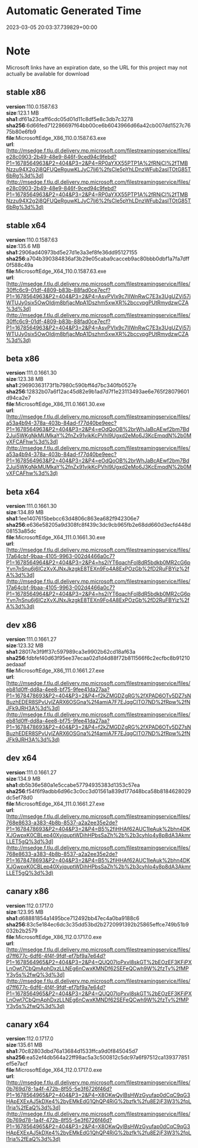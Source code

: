 # Automatic Generated Time
2023-03-05 20:03:37.739829+00:00

# Note
Microsoft links have an expiration date, so the URL for this project may not actually be available for download

## stable x86
**version**:110.0.1587.63  
**size**:123.1 MB  
**sha1**:df61a23caff6cdc05d01d11c8df5e8c3db7c3278  
**sha256**:6d66fed712286697f64bb00ce6b6043966d66a42cb007dd1527c7675b80e6fb9  
**file**:MicrosoftEdge_X86_110.0.1587.63.exe  
**url**:[http://msedge.f.tlu.dl.delivery.mp.microsoft.com/filestreamingservice/files/e28c0903-2b49-48e9-846f-9ced94c9febd?P1=1678564963&P2=404&P3=2&P4=RP0aYXX55PTP1A%2fRNjCl%2fTMBNzzu94X2g2j8QFUQeRguwKLJyC7lj6%2fsCIe5pYhLDnzWFub2aslTOtG85T6bRg%3d%3d](http://msedge.f.tlu.dl.delivery.mp.microsoft.com/filestreamingservice/files/e28c0903-2b49-48e9-846f-9ced94c9febd?P1=1678564963&P2=404&P3=2&P4=RP0aYXX55PTP1A%2fRNjCl%2fTMBNzzu94X2g2j8QFUQeRguwKLJyC7lj6%2fsCIe5pYhLDnzWFub2aslTOtG85T6bRg%3d%3d)  

## stable x64
**version**:110.0.1587.63  
**size**:135.6 MB  
**sha1**:2906ad40973bd5e27d1e3a3ef8fe36dd95127155  
**sha256**:a704b390384836af3b29e05caba9cacceb9ac80bbb0dbf1a7fa7dff0f588c49a  
**file**:MicrosoftEdge_X64_110.0.1587.63.exe  
**url**:[http://msedge.f.tlu.dl.delivery.mp.microsoft.com/filestreamingservice/files/30ffc6c9-01df-4809-b83b-88fad0ce7ecf?P1=1678564963&P2=404&P3=2&P4=AsvPVIx9c7IIWnRwC7E3x3UgUZVi57jWTUJy0six5OwOIdjm8bfjacMpA1Dszhm5xwXR%2bccvpgPUtRmydzwCZA%3d%3d](http://msedge.f.tlu.dl.delivery.mp.microsoft.com/filestreamingservice/files/30ffc6c9-01df-4809-b83b-88fad0ce7ecf?P1=1678564963&P2=404&P3=2&P4=AsvPVIx9c7IIWnRwC7E3x3UgUZVi57jWTUJy0six5OwOIdjm8bfjacMpA1Dszhm5xwXR%2bccvpgPUtRmydzwCZA%3d%3d)  

## beta x86
**version**:111.0.1661.30  
**size**:123.38 MB  
**sha1**:29690363173f1b7980c590bff4d7bc340fb0527e  
**sha256**:12832b07a6f12ac45d82e9b1ad7d7f1e23113493ae6e765f28079601d94ca2e7  
**file**:MicrosoftEdge_X86_111.0.1661.30.exe  
**url**:[http://msedge.f.tlu.dl.delivery.mp.microsoft.com/filestreamingservice/files/a53a4b94-378a-403b-84ad-f77d40be9eec?P1=1678564963&P2=404&P3=2&P4=eOdQoOB%2brWhJaBcAEwf2bm7Bd2Jui5WKgNkMUMkaY%2fnZx91vjkKcPVhl9Ugxd2eMo6J3KcEmqdN%2b0MvXFCAFhw%3d%3d](http://msedge.f.tlu.dl.delivery.mp.microsoft.com/filestreamingservice/files/a53a4b94-378a-403b-84ad-f77d40be9eec?P1=1678564963&P2=404&P3=2&P4=eOdQoOB%2brWhJaBcAEwf2bm7Bd2Jui5WKgNkMUMkaY%2fnZx91vjkKcPVhl9Ugxd2eMo6J3KcEmqdN%2b0MvXFCAFhw%3d%3d)  

## beta x64
**version**:111.0.1661.30  
**size**:134.89 MB  
**sha1**:1ee1407615bebcc63d4806c863ea682f942306e7  
**sha256**:e636e58205a9d308fc8f439c3dc9cb965fb2e68dd660d3ecfd448d08153a85dc  
**file**:MicrosoftEdge_X64_111.0.1661.30.exe  
**url**:[http://msedge.f.tlu.dl.delivery.mp.microsoft.com/filestreamingservice/files/17a64cbf-9baa-4105-9963-002d4466a0c7?P1=1678564964&P2=404&P3=2&P4=hs2iYT6qachFol8dR5bdkb0MR2cG6pYvn7nSnu6j6ICzXvXJNxJkzgkE8TEXn9Fo4A8ExPOzGb%2fD2RuFBYiz%2fA%3d%3d](http://msedge.f.tlu.dl.delivery.mp.microsoft.com/filestreamingservice/files/17a64cbf-9baa-4105-9963-002d4466a0c7?P1=1678564964&P2=404&P3=2&P4=hs2iYT6qachFol8dR5bdkb0MR2cG6pYvn7nSnu6j6ICzXvXJNxJkzgkE8TEXn9Fo4A8ExPOzGb%2fD2RuFBYiz%2fA%3d%3d)  

## dev x86
**version**:111.0.1661.27  
**size**:123.32 MB  
**sha1**:28017e3f9ff37c597989ca3e9902b62cd18af63a  
**sha256**:fdbfef40d63f95ee37ecaa02d1d4d88f72b811566f6c2ecfbc8b91210aedaaaf  
**file**:MicrosoftEdge_X86_111.0.1661.27.exe  
**url**:[http://msedge.f.tlu.dl.delivery.mp.microsoft.com/filestreamingservice/files/eb81d0ff-dd8a-4ee8-bf75-9fee41da27aa?P1=1678478693&P2=404&P3=2&P4=f2kZMGDZgRG%2fXPAD6OTv5DZ7sNBuzhEDER8SPvUylZARX6OSGna%2f4amiA7F7EJqgCITO7ND%2fRpw%2fNJFk9JRH3A%3d%3d](http://msedge.f.tlu.dl.delivery.mp.microsoft.com/filestreamingservice/files/eb81d0ff-dd8a-4ee8-bf75-9fee41da27aa?P1=1678478693&P2=404&P3=2&P4=f2kZMGDZgRG%2fXPAD6OTv5DZ7sNBuzhEDER8SPvUylZARX6OSGna%2f4amiA7F7EJqgCITO7ND%2fRpw%2fNJFk9JRH3A%3d%3d)  

## dev x64
**version**:111.0.1661.27  
**size**:134.9 MB  
**sha1**:db5b36e580a1e5ccabe57794935383d1353c57ea  
**sha256**:f54f6f9adbb6d96c3c0cc3d01561a839d177d48bca58b8184628029dc5ef78d0  
**file**:MicrosoftEdge_X64_111.0.1661.27.exe  
**url**:[http://msedge.f.tlu.dl.delivery.mp.microsoft.com/filestreamingservice/files/768e8633-a383-4b8b-8537-a2a2ee35e2de?P1=1678478693&P2=404&P3=2&P4=B5%2fiHHAf62AUC1IeAuk%2bhn4DKXJGwpxK0CBLep40XyjquptWDihHPbsSaZh%2b%2b3cyhIo4y8p8dA3AkmrLLET5gQ%3d%3d](http://msedge.f.tlu.dl.delivery.mp.microsoft.com/filestreamingservice/files/768e8633-a383-4b8b-8537-a2a2ee35e2de?P1=1678478693&P2=404&P3=2&P4=B5%2fiHHAf62AUC1IeAuk%2bhn4DKXJGwpxK0CBLep40XyjquptWDihHPbsSaZh%2b%2b3cyhIo4y8p8dA3AkmrLLET5gQ%3d%3d)  

## canary x86
**version**:112.0.1717.0  
**size**:123.95 MB  
**sha1**:d68881854a1495bce712492bb47ec4a0ba9188c6  
**sha256**:83c5e184ec6dc3c35dd53bd2b2720991392b25865effce749b51b9032b2b2579  
**file**:MicrosoftEdge_X86_112.0.1717.0.exe  
**url**:[http://msedge.f.tlu.dl.delivery.mp.microsoft.com/filestreamingservice/files/d7ff677c-6df6-4f4f-9fdf-ef7bf9a7e64d?P1=1678564965&P2=404&P3=2&P4=QUQ07IoPxvI8skGT%2bEOzEF3KFiPXLnOwt7CbQmAphDxzLLNEg6nCwxKMNDf62SEFeQCwh9W%2fzTv%2fMPY3y5s%2fwQ%3d%3d](http://msedge.f.tlu.dl.delivery.mp.microsoft.com/filestreamingservice/files/d7ff677c-6df6-4f4f-9fdf-ef7bf9a7e64d?P1=1678564965&P2=404&P3=2&P4=QUQ07IoPxvI8skGT%2bEOzEF3KFiPXLnOwt7CbQmAphDxzLLNEg6nCwxKMNDf62SEFeQCwh9W%2fzTv%2fMPY3y5s%2fwQ%3d%3d)  

## canary x64
**version**:112.0.1717.0  
**size**:135.61 MB  
**sha1**:70c82803dbd76a13684d1533ffca9d0f845045d7  
**sha256**:ea52ef4db564a22ff98ac5a3c500812c5dc97a6f97512ca139377851ef5e7acf  
**file**:MicrosoftEdge_X64_112.0.1717.0.exe  
**url**:[http://msedge.f.tlu.dl.delivery.mp.microsoft.com/filestreamingservice/files/0b769d78-1a4f-472b-8f55-5e3f6726f46d?P1=1678564965&P2=404&P3=2&P4=X8OKwQyIBsHWzGyufap0dCqC9qG3HApEXExAJ5kDXe4%2byEMkEdG1QhQP4RiG%2bzfk%2fu8E2jF3W3%2fpLl1rja%2fEaQ%3d%3d](http://msedge.f.tlu.dl.delivery.mp.microsoft.com/filestreamingservice/files/0b769d78-1a4f-472b-8f55-5e3f6726f46d?P1=1678564965&P2=404&P3=2&P4=X8OKwQyIBsHWzGyufap0dCqC9qG3HApEXExAJ5kDXe4%2byEMkEdG1QhQP4RiG%2bzfk%2fu8E2jF3W3%2fpLl1rja%2fEaQ%3d%3d)  

